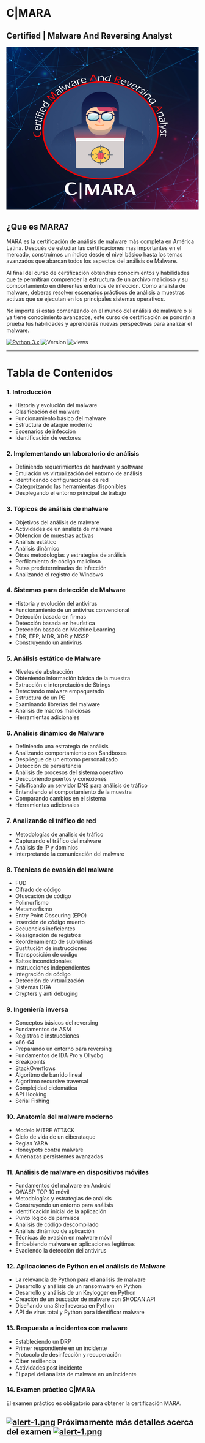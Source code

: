 # C|MARA
## Certified | Malware And Reversing Analyst

![alt text](https://github.com/c14it0n/mara/blob/main/MARA.jpg?raw=true)

## ¿Que es MARA?

MARA es la certificación de análisis de malware más completa en América Latina. Después de estudiar las certificaciones mas importantes en el mercado, construimos un índice desde el nivel básico hasta los temas avanzados que abarcan todos los aspectos del análisis de Malware. 

Al final del curso de certificación obtendrás conocimientos y habilidades que te permitirán comprender la estructura de un archivo malicioso y su comportamiento en diferentes entornos de infección. Como analista de malware, deberas resolver escenarios prácticos de análisis a muestras activas que se ejecutan en los principales sistemas operativos. 

No importa si estas comenzando en el mundo del análisis de malware o si ya tiene conocimiento avanzados, este curso de certificación se pondrán a prueba tus habilidades y aprenderás nuevas perspectivas para analizar el malware.

[![Python 3.x](https://img.shields.io/badge/Language-Python3-blue.svg)](https://www.python.org/)  ![Version](https://img.shields.io/badge/Version-Beta-green.svg) ![views](https://visitor-badge.laobi.icu/badge?page_id=c14it0n.mara&title=Visitor)


---

# Tabla de Contenidos

### 1.	Introducción
- Historia y evolución del malware
- Clasificación del malware
- Funcionamiento básico del malware
- Estructura de ataque moderno 
- Escenarios de infección
- Identificación de vectores
### 2.	Implementando un laboratorio de análisis 
- Definiendo requerimientos de hardware y software
- Emulación vs virtualización del entorno de análisis
- Identificando configuraciones de red
- Categorizando las herramientas disponibles
- Desplegando el entorno principal de trabajo
### 3.	Tópicos de análisis de malware
- Objetivos del análisis de malware
- Actividades de un analista de malware
- Obtención de muestras activas
- Análisis estático
- Análisis dinámico
- Otras metodologías y estrategias de análisis
- Perfilamiento de código malicioso
- Rutas predeterminadas de infección
- Analizando el registro de Windows
### 4.	Sistemas para detección de Malware
- Historia y evolución del antivirus
- Funcionamiento de un antivirus convencional
- Detección basada en firmas
- Detección basada en heurística
- Detección basada en Machine Learning
- EDR, EPP, MDR, XDR y MSSP
- Construyendo un antivirus
### 5.	Análisis estático de Malware
- Niveles de abstracción
- Obteniendo información básica de la muestra
- Extracción e interpretación de Strings
- Detectando malware empaquetado
- Estructura de un PE
- Examinando librerías del malware
- Análisis de macros maliciosas
- Herramientas adicionales
### 6.	Análisis dinámico de Malware
- Definiendo una estrategia de análisis
- Analizando comportamiento con Sandboxes
- Despliegue de un entorno personalizado
- Detección de persistencia
- Análisis de procesos del sistema operativo
- Descubriendo puertos y conexiones
- Falsificando un servidor DNS para análisis de tráfico
- Entendiendo el comportamiento de la muestra
- Comparando cambios en el sistema
- Herramientas adicionales
### 7.	Analizando el tráfico de red
- Metodologías de análisis de tráfico
- Capturando el tráfico del malware
- Análisis de IP y dominios
- Interpretando la comunicación del malware
### 8.	Técnicas de evasión del malware
- FUD
- Cifrado de código 
- Ofuscación de código
- Polimorfismo
- Metamorfismo
- Entry Point Obscuring (EPO)
- Inserción de código muerto
- Secuencias ineficientes
- Reasignación de registros
- Reordenamiento de subrutinas
- Sustitución de instrucciones
- Transposición de código
- Saltos incondicionales
- Instrucciones independientes
- Integración de código
- Detección de virtualización
- Sistemas DGA
- Crypters y anti debuging
### 9.	Ingeniería inversa
- Conceptos básicos del reversing
- Fundamentos de ASM
- Registros e instrucciones
- x86-64
- Preparando un entorno para reversing
- Fundamentos de IDA Pro y Ollydbg
- Breakpoints
- StackOverflows 
- Algoritmo de barrido lineal
- Algoritmo recursive traversal
- Complejidad ciclomática
- API Hooking
- Serial Fishing
### 10.	 Anatomía del malware moderno
- Modelo MITRE ATT&CK
- Ciclo de vida de un ciberataque
- Reglas YARA
- Honeypots contra malware
- Amenazas persistentes avanzadas
### 11.	Análisis de malware en dispositivos móviles
- Fundamentos del malware en Android
- OWASP TOP 10 móvil
- Metodologías y estrategias de análisis
- Construyendo un entorno para análisis
- Identificación inicial de la aplicación
- Punto lógico de permisos
- Análisis de código descompilado
- Análisis dinámico de aplicación
- Técnicas de evasión en malware móvil
- Embebiendo malware en aplicaciones legitimas
- Evadiendo la detección del antivirus
### 12.	Aplicaciones de Python en el análisis de Malware
- La relevancia de Python para el análisis de malware
- Desarrollo y análisis de un ransomware en Python
- Desarrollo y análisis de un Keylogger en Python
- Creación de un buscador de malware con SHODAN API
- Diseñando una Shell reversa en Python
- API de virus total y Python para identificar malware
### 13.	Respuesta a incidentes con malware 
- Estableciendo un DRP
- Primer respondiente en un incidente
- Protocolo de desinfección y recuperación
- Ciber resiliencia  
- Actividades post incidente
- El papel del analista de malware en un incidente
### 14.	Examen práctico C|MARA
El examen práctico es obligatorio para obtener la certificación MARA.
## [![alert-1.png](https://i.postimg.cc/kXryfM9b/alert-1.png)](https://postimg.cc/RqRf0BWS)  Próximamente más detalles acerca del examen [![alert-1.png](https://i.postimg.cc/kXryfM9b/alert-1.png)](https://postimg.cc/RqRf0BWS)


